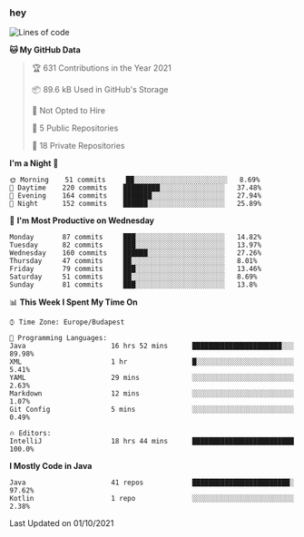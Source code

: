### hey

<!--START_SECTION:waka-->
![Lines of code](https://img.shields.io/badge/From%20Hello%20World%20I%27ve%20Written-77309%20lines%20of%20code-blue)

**🐱 My GitHub Data** 

> 🏆 631 Contributions in the Year 2021
 > 
> 📦 89.6 kB Used in GitHub's Storage 
 > 
> 🚫 Not Opted to Hire
 > 
> 📜 5 Public Repositories 
 > 
> 🔑 18 Private Repositories  
 > 
**I'm a Night 🦉** 

```text
🌞 Morning    51 commits     ██░░░░░░░░░░░░░░░░░░░░░░░   8.69% 
🌆 Daytime    220 commits    █████████░░░░░░░░░░░░░░░░   37.48% 
🌃 Evening    164 commits    ███████░░░░░░░░░░░░░░░░░░   27.94% 
🌙 Night      152 commits    ██████░░░░░░░░░░░░░░░░░░░   25.89%

```
📅 **I'm Most Productive on Wednesday** 

```text
Monday       87 commits     ███░░░░░░░░░░░░░░░░░░░░░░   14.82% 
Tuesday      82 commits     ███░░░░░░░░░░░░░░░░░░░░░░   13.97% 
Wednesday    160 commits    ██████░░░░░░░░░░░░░░░░░░░   27.26% 
Thursday     47 commits     ██░░░░░░░░░░░░░░░░░░░░░░░   8.01% 
Friday       79 commits     ███░░░░░░░░░░░░░░░░░░░░░░   13.46% 
Saturday     51 commits     ██░░░░░░░░░░░░░░░░░░░░░░░   8.69% 
Sunday       81 commits     ███░░░░░░░░░░░░░░░░░░░░░░   13.8%

```


📊 **This Week I Spent My Time On** 

```text
⌚︎ Time Zone: Europe/Budapest

💬 Programming Languages: 
Java                     16 hrs 52 mins      ██████████████████████░░░   89.98% 
XML                      1 hr                █░░░░░░░░░░░░░░░░░░░░░░░░   5.41% 
YAML                     29 mins             ░░░░░░░░░░░░░░░░░░░░░░░░░   2.63% 
Markdown                 12 mins             ░░░░░░░░░░░░░░░░░░░░░░░░░   1.07% 
Git Config               5 mins              ░░░░░░░░░░░░░░░░░░░░░░░░░   0.49%

🔥 Editors: 
IntelliJ                 18 hrs 44 mins      █████████████████████████   100.0%

```

**I Mostly Code in Java** 

```text
Java                     41 repos            ████████████████████████░   97.62% 
Kotlin                   1 repo              ░░░░░░░░░░░░░░░░░░░░░░░░░   2.38%

```



 Last Updated on 01/10/2021
<!--END_SECTION:waka-->
